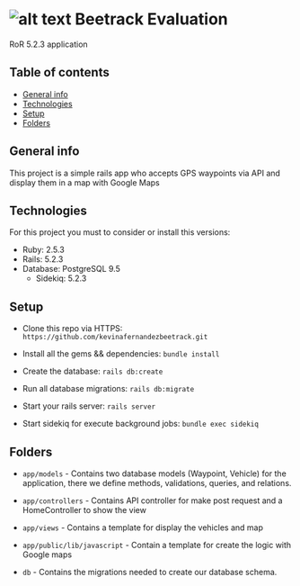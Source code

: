 # ![alt text](https://pbs.twimg.com/profile_images/1020312999960162304/04GGH-1C_400x400.jpg) Beetrack Evaluation

RoR 5.2.3 application

## Table of contents
* [General info](#general-info)
* [Technologies](#technologies)
* [Setup](#setup)
* [Folders](#folders)

## General info
This project is a simple rails app who accepts GPS waypoints via API and display them in a map with Google Maps
	
## Technologies
For this project you must to consider or install this versions:
  * Ruby: 2.5.3
  * Rails: 5.2.3
  * Database: PostgreSQL 9.5
	* Sidekiq: 5.2.3

## Setup
* Clone this repo via HTTPS: `https://github.com/kevinafernandezbeetrack.git`

* Install all the gems && dependencies: `bundle install`

* Create the database: `rails db:create`

* Run all database migrations: `rails db:migrate`

* Start your rails server: `rails server`

* Start sidekiq for execute background jobs: `bundle exec sidekiq`

## Folders

* `app/models` - Contains two database models (Waypoint, Vehicle) for the application, there we define methods, validations, queries, and relations.

* `app/controllers` - Contains API controller for make post request and a HomeController to show the view

* `app/views` - Contains a template for display the vehicles and map

* `app/public/lib/javascript` - Contain a template for create the logic with Google maps

* `db` - Contains the migrations needed to create our database schema.